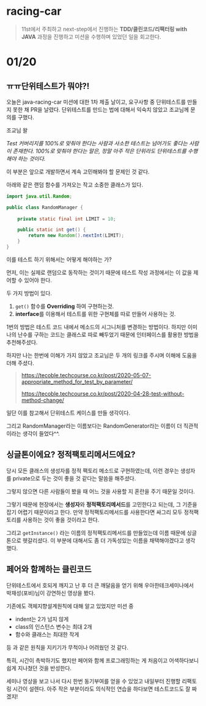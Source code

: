 # racing-car

> 11st에서 주최하고 next-step에서 진행하는 **TDD/클린코드/리팩터링 with JAVA** 과정을 진행하고 미션을 수행하며 있었던 일을 회고한다.

# 01/20

## ㅠㅠ단위테스트가 뭐야?!

오늘은 java-racing-car 미션에 대한 1차 제출 날이고, 요구사항 중 단위테스트를 만들지 못한 채 PR을 날렸다. 단위테스트를 만드는 법에 대해서 익숙치 않았고 조교님께 문의를 구했다.



조교님 왈

*Test 커버리지를 100%로 맞춰야 한다는 사람과 사소한 테스트는 넘어가도 좋다는 사람이 존재한다. 100%로 맞춰야 한다는 말은, 정말 아주 작은 단위라도 단위테스트를 수행해야 하는 것이다.*

이 부분은 앞으로 개발하면서 계속 고민해봐야 할 문제인 것 같다.



아래와 같은 랜덤 함수를 가져오는 작고 소중한 클래스가 있다.

```java
import java.util.Random;

public class RandomManager {
  
    private static final int LIMIT = 10;

    public static int get() {
        return new Random().nextInt(LIMIT);
    }
}
```

이를 테스트 하기 위해서는 어떻게 해야하는 가?

먼저, 이는 실제로 랜덤으로 동작하는 것이기 때문에 테스트 작성 과정에서는 이 값을 제어할 수 있어야 한다.

두 가지 방법이 있다.

1. `get()` 함수를 **Overriding** 하여 구현하는것.
2. **interface**를 이용해서 테스트를 위한 구현체를 따로 만들어 사용하는 것.

1번의 방법은 테스트 코드 내에서 메소드의 시그니처를 변경하는 방법이다. 하지만 이미 나의 난수를 구하는 코드는 클래스로 따로 빼두었기 때문에 인터페이스를 활용한 방법을 추천해주셨다.



하지만 나는 한번에 이해가 가지 않았고 조교님은 두 개의 링크를 주시며 이해에 도움을 더해 주셨다.

> https://tecoble.techcourse.co.kr/post/2020-05-07-appropriate_method_for_test_by_parameter/
>
> https://tecoble.techcourse.co.kr/post/2020-04-28-test-without-method-change/



일단 이를 참고해서 단위테스트 케이스를 만들 생각이다.

그리고 RandomManager라는 이름보다는 RandomGenerator라는 이름이 더 직관적이라는 생각이 들었다^^.



## 싱글톤이에요? 정적팩토리메서드에요?

당시 모든 클래스의 생성자를 정적 팩토리 메소드로 구현하였는데, 이런 경우는 생성자를 private으로 두는 것이 좋을 것 같다는 말씀을 해주셨다.

그렇지 않으면 다른 사람들이 봤을 때 어느 것을 사용할 지 혼란을 주기 때문일 것이다.

그렇기 때문에 현장에서는 **생성자**와 **정적팩토리메서드**를 고민한다고 되는데, 그 기준을 잡기 어렵기 때문이라고 한다. 만약 정적팩토리메서드를 사용한다면 싸그리 모두 정적팩토리를 사용하는 것이 좋을 것이라고 한다.



그리고 `getInstance()` 라는 이름의 정적팩토리메서드를 만들었는데 이름 때문에 싱글톤으로 헷갈리셨다. 이 부분에 대해서도 좀 더 가독성있는 이름을 채택해야겠다고 생각했다.



## 페어와 함께하는 클린코드

단위테스트에서 호되게 깨지고 난 후 더 큰 깨달음을 얻기 위해 우아한테크세미나에서 박재성(포비)님이 강연하신 영상을 봤다.

기존에도 객체지향설계원칙에 대해 알고 있었지만 미션 중 

- indent는 2가 넘지 않게
- class의 인스턴스 변수는 최대 2개
- 함수와 클래스는 최대한 작게

등 과 같은 원칙을 지키기가 무척이나 어려웠던 것 같다.

특히, 시간이 촉박하기도 했지만 페어와 함께 프로그래밍하는 게 처음이고 어색하다보니 쉽게 지나쳤던 것을 반성한다.



세미나 영상을 보고 나서 다시 한번 동기부여를 얻을 수 있었고 내일부터 진행할 리팩토링 시간이 설렌다. 아주 작은 부분이라도 의식적인 연습을 하다보면 테스트코드도 잘 짜겠지!

